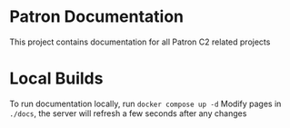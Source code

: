 # Patron Documentation
This project contains documentation for all Patron C2 related projects

# Local Builds
To run documentation locally, run `docker compose up -d`
Modify pages in `./docs`, the server will refresh a few seconds after any changes

